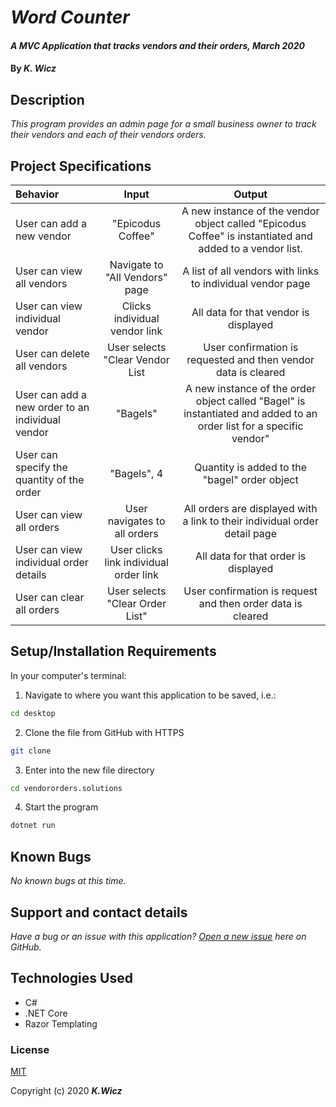 # _Word Counter_

#### _A MVC Application that tracks vendors and their orders, March 2020_

#### By _**K. Wicz**_


## Description

_This program provides an admin page for a small business owner to track their vendors and each of their vendors orders._


## Project Specifications

| Behavior | Input | Output |
|:---|:---:|:---:|
|User can add a new vendor|"Epicodus Coffee" |A new instance of the vendor object called "Epicodus Coffee" is instantiated and added to a vendor list.|
|User can view all vendors|Navigate to "All Vendors" page| A list of all vendors with links to individual vendor page|
|User can view individual vendor|Clicks individual vendor link| All data for that vendor is displayed|
|User can delete all vendors| User selects "Clear Vendor List| User confirmation is requested and then vendor data is cleared|
|User can add a new order to an individual vendor|"Bagels"|A new instance of the order object called "Bagel" is instantiated and added to an order list for a specific vendor"|
|User can specify the quantity of the order|"Bagels", 4|Quantity is added to the "bagel" order object|
|User can view all orders|User navigates to all orders|All orders are displayed with a link to their individual order detail page|
|User can view individual order details|User clicks link individual order link|All data for that order is displayed|
|User can clear all orders| User selects "Clear Order List"| User confirmation is request and then order data is cleared|


## Setup/Installation Requirements

In your computer's terminal:

1. Navigate to where you want this application to be saved, i.e.:
```sh
cd desktop
```
2. Clone the file from GitHub with HTTPS
```sh
git clone 
```
3.  Enter into the new file directory
```sh
cd vendororders.solutions
```
4.  Start the program
```sh
dotnet run
```
## Known Bugs

_No known bugs at this time._

## Support and contact details

_Have a bug or an issue with this application? [Open a new issue](https://github.com/kwicz/vendororders.solutions/issues) here on GitHub._

## Technologies Used

* C#
* .NET Core
* Razor Templating

### License

[MIT](https://choosealicense.com/licenses/mit/)

Copyright (c) 2020 **_K.Wicz_**